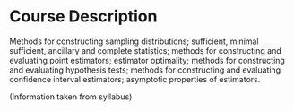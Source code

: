 # Course Description

Methods for constructing sampling distributions; sufficient, minimal sufficient, ancillary and complete statistics; methods for constructing and evaluating point estimators; estimator optimality; methods for constructing and evaluating hypothesis tests; methods for constructing and evaluating confidence interval estimators; asymptotic properties of estimators.

(Information taken from syllabus)